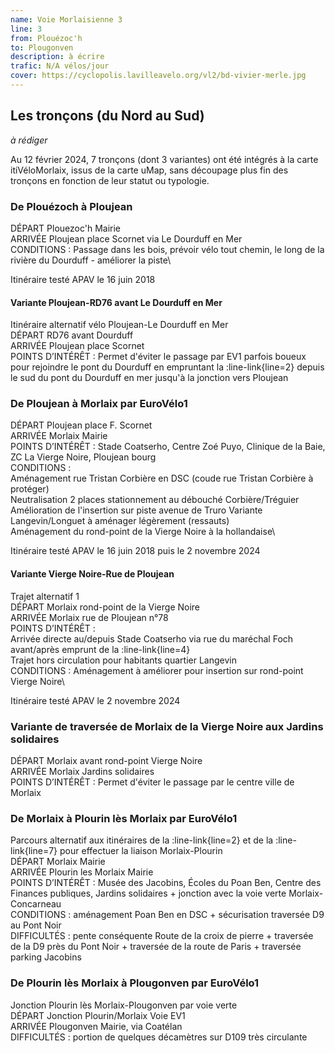 ```yaml
---
name: Voie Morlaisienne 3
line: 3
from: Plouézoc'h
to: Plougonven
description: à écrire
trafic: N/A vélos/jour
cover: https://cyclopolis.lavilleavelo.org/vl2/bd-vivier-merle.jpg
---
```


## Les tronçons (du Nord au Sud)

*à rédiger*

Au 12 février 2024, 7 tronçons (dont 3 variantes) ont été intégrés à la carte itiVéloMorlaix, issus de la carte uMap, sans découpage plus fin des tronçons en fonction de leur statut ou typologie.


### De Plouézoch à Ploujean

DÉPART Plouezoc'h Mairie\
ARRIVÉE Ploujean place Scornet via Le Dourduff en Mer\
CONDITIONS : Passage dans les bois, prévoir vélo tout chemin, le long de la rivière du Dourduff - améliorer la piste\

Itinéraire testé APAV le 16 juin 2018

#### Variante Ploujean-RD76 avant Le Dourduff en Mer

Itinéraire alternatif vélo Ploujean-Le Dourduff en Mer\
DÉPART RD76 avant Dourduff\
ARRIVÉE Ploujean place Scornet\
POINTS D’INTÉRÊT : Permet d'éviter le passage par EV1 parfois boueux pour rejoindre le pont du Dourduff en empruntant la :line-link{line=2} depuis le sud du pont du Dourduff en mer jusqu'à la jonction vers Ploujean


### De Ploujean à Morlaix par EuroVélo1

DÉPART Ploujean place F. Scornet\
ARRIVÉE Morlaix Mairie\
POINTS D’INTÉRÊT : Stade Coatserho, Centre Zoé Puyo, Clinique de la Baie, ZC La Vierge Noire, Ploujean bourg\
CONDITIONS :\
Aménagement rue Tristan Corbière en DSC (coude rue Tristan Corbière à protéger)\
Neutralisation 2 places stationnement au débouché Corbière/Tréguier\
Amélioration de l'insertion sur piste avenue de Truro
Variante Langevin/Longuet à aménager légèrement (ressauts)\
Aménagement du rond-point de la Vierge Noire à la hollandaise\

Itinéraire testé APAV le 16 juin 2018 puis le 2 novembre 2024

#### Variante Vierge Noire-Rue de Ploujean

Trajet alternatif 1\
DÉPART Morlaix rond-point de la Vierge Noire\
ARRIVÉE Morlaix rue de Ploujean n°78\
POINTS D’INTÉRÊT :\
Arrivée directe au/depuis Stade Coatserho via rue du maréchal Foch avant/après emprunt de la :line-link{line=4}\
Trajet hors circulation pour habitants quartier Langevin\
CONDITIONS : Aménagement à améliorer pour insertion sur rond-point Vierge Noire\

Itinéraire testé APAV le 2 novembre 2024


### Variante de traversée de Morlaix de la Vierge Noire aux Jardins solidaires

DÉPART Morlaix avant rond-point Vierge Noire\
ARRIVÉE Morlaix Jardins solidaires\
POINTS D’INTÉRÊT : Permet d'éviter le passage par le centre ville de Morlaix


### De Morlaix à Plourin lès Morlaix par EuroVélo1

Parcours alternatif aux itinéraires de la :line-link{line=2} et de la :line-link{line=7} pour effectuer la liaison Morlaix-Plourin\
DÉPART Morlaix Mairie\
ARRIVÉE Plourin les Morlaix Mairie\
POINTS D’INTÉRÊT : Musée des Jacobins, Écoles du Poan Ben, Centre des Finances publiques, Jardins solidaires + jonction avec la voie verte Morlaix-Concarneau\
CONDITIONS : aménagement Poan Ben en DSC + sécurisation traversée D9 au Pont Noir\
DIFFICULTÉS : pente conséquente Route de la croix de pierre + traversée de la D9 près du Pont Noir + traversée de la route de Paris + traversée parking Jacobins


### De Plourin lès Morlaix à Plougonven par EuroVélo1

Jonction Plourin lès Morlaix-Plougonven par voie verte\
DÉPART Jonction Plourin/Morlaix Voie EV1\
ARRIVÉE Plougonven Mairie, via Coatélan\
DIFFICULTÉS : portion de quelques décamètres sur D109 très circulante
